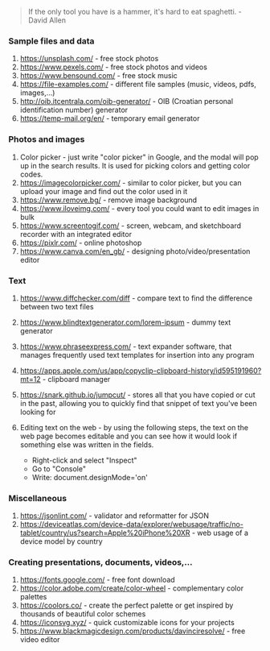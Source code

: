 > If the only tool you have is a hammer, it's hard to eat spaghetti. - David Allen

### Sample files and data

1. https://unsplash.com/ - free stock photos
2. https://www.pexels.com/ - free stock photos and videos
3. https://www.bensound.com/ - free stock music
4. https://file-examples.com/ - different file samples (music, videos, pdfs, images,...)
5. http://oib.itcentrala.com/oib-generator/ - OIB (Croatian personal identification number) generator
6. https://temp-mail.org/en/ - temporary email generator


### Photos and images

1. Color picker - just write "color picker" in Google, and the modal will pop up in the search results. It is used for picking colors and getting color codes.
2. https://imagecolorpicker.com/ - similar to color picker, but you can upload your image and find out the color used in it
3. https://www.remove.bg/ - remove image background
4. https://www.iloveimg.com/ - every tool you could want to edit images in bulk
5. https://www.screentogif.com/ - screen, webcam, and sketchboard recorder with an integrated editor
6. https://pixlr.com/ - online photoshop
7. https://www.canva.com/en_gb/ - designing photo/video/presentation editor


### Text

1. https://www.diffchecker.com/diff - compare text to find the difference between two text files
2. https://www.blindtextgenerator.com/lorem-ipsum - dummy text generator
3. https://www.phraseexpress.com/ - text expander software, that manages frequently used text templates for insertion into any program
4. https://apps.apple.com/us/app/copyclip-clipboard-history/id595191960?mt=12 - clipboard manager 
5. https://snark.github.io/jumpcut/ - stores all that you have copied or cut in the past, allowing you to quickly find that snippet of text you've been looking for
6. Editing text on the web - by using the following steps, the text on the web page becomes editable and you can see how it would look if something else was written in the fields.
 
 	- Right-click and select "Inspect"
 	- Go to "Console"
 	- Write: document.designMode='on'
	

### Miscellaneous

1. https://jsonlint.com/ - validator and reformatter for JSON
2. https://deviceatlas.com/device-data/explorer/webusage/traffic/no-tablet/country/us?search=Apple%20iPhone%20XR - web usage of a device model by country


### Creating presentations, documents, videos,...

1. https://fonts.google.com/ - free font download
2. https://color.adobe.com/create/color-wheel - complementary color palettes
3. https://coolors.co/ - create the perfect palette or get inspired by thousands of beautiful color schemes
4. https://iconsvg.xyz/ - quick customizable icons for your projects
5. https://www.blackmagicdesign.com/products/davinciresolve/ - free video editor
